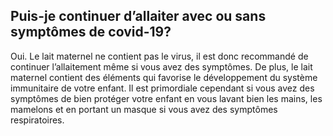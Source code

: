 ## Puis-je continuer d’allaiter avec ou sans symptômes de covid-19?

Oui. Le lait maternel ne contient pas le virus, il est donc recommandé de continuer l’allaitement même si vous avez des symptômes. De plus, le lait maternel contient des éléments qui favorise le développement du système immunitaire de votre enfant.
Il est primordiale cependant si vous avez des symptômes de bien protéger votre enfant en vous lavant bien les mains, les mamelons et en portant un masque si vous avez des symptômes respiratoires.
